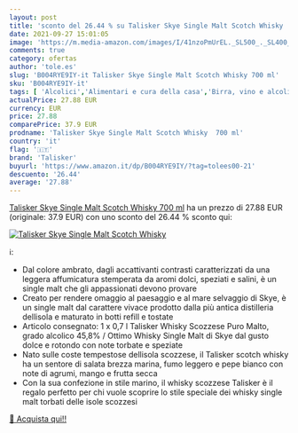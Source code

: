 ```yaml
---
layout: post
title: 'sconto del 26.44 % su Talisker Skye Single Malt Scotch Whisky   '
date: 2021-09-27 15:01:05
image: 'https://m.media-amazon.com/images/I/41nzoPmUrEL._SL500_._SL400_.jpg'
comments: true
category: ofertas
author: 'tole.es'
slug: 'B004RYE9IY-it Talisker Skye Single Malt Scotch Whisky 700 ml'
sku: 'B004RYE9IY-it'
tags: [ 'Alcolici','Alimentari e cura della casa','Birra, vino e alcolici','Whisky','talisker', ]
actualPrice: 27.88 EUR
currency: EUR
price: 27.88
comparePrice: 37.9 EUR
prodname: 'Talisker Skye Single Malt Scotch Whisky  700 ml'
country: 'it'
flag: '🇮🇹'
brand: 'Talisker'
buyurl: 'https://www.amazon.it/dp/B004RYE9IY/?tag=tolees00-21'
descuento: '26.44'
average: '27.88'
---
```


[Talisker Skye Single Malt Scotch Whisky  700 ml](https://www.amazon.it/dp/B004RYE9IY/?tag=tolees00-21) ha un prezzo di 27.88 EUR (originale: 37.9 EUR) con uno sconto del 26.44 % sconto qui:

[![Talisker Skye Single Malt Scotch Whisky ](https://m.media-amazon.com/images/I/41nzoPmUrEL._SL500_._SL400_.jpg)](https://www.amazon.it/dp/B004RYE9IY/?tag=tolees00-21)

ℹ️:

- Dal colore ambrato, dagli accattivanti contrasti caratterizzati da una leggera affumicatura stemperata da aromi dolci, speziati e salini, è un single malt che gli appassionati devono provare
- Creato per rendere omaggio al paesaggio e al mare selvaggio di Skye, è un single malt dal carattere vivace prodotto dalla più antica distilleria dellisola e maturato in botti refill e tostate
- Articolo consegnato: 1 x 0,7 l Talisker Whisky Scozzese Puro Malto, grado alcolico 45,8% / Ottimo Whisky Single Malt di Skye dal gusto dolce e rotondo con note torbate e speziate
- Nato sulle coste tempestose dellisola scozzese, il Talisker scotch whisky ha un sentore di salata brezza marina, fumo leggero e pepe bianco con note di agrumi, mango e frutta secca
- Con la sua confezione in stile marino, il whisky scozzese Talisker è il regalo perfetto per chi vuole scoprire lo stile speciale dei whisky single malt torbati delle isole scozzesi

[🛒 Acquista qui!!](https://www.amazon.it/dp/B004RYE9IY/?tag=tolees00-21)
